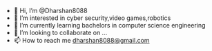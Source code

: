 - 👋 Hi, I’m @Dharshan8088
- 👀 I’m interested in cyber security,video games,robotics
- 🌱 I’m currently learning bachelors in computer science engineering
- 💞️ I’m looking to collaborate on ...
- 📫 How to reach me  dharshan8088@gmail.com

<!---
Dharshan8088/Dharshan8088 is a ✨ special ✨ repository because its `README.md` (this file) appears on your GitHub profile.
You can click the Preview link to take a look at your changes.
--->
